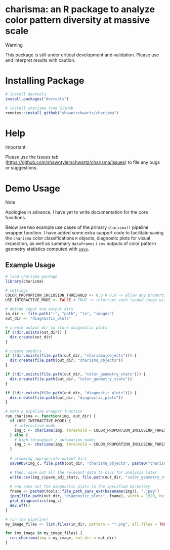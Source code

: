 # charisma: an R package to analyze color pattern diversity at massive scale

> [!WARNING]  
> This package is still under critical development and validation. Please use and interpret results with caution.

# Installing Package

``` r
# install devtools
install.packages("devtools")

# install charisma from GitHub
remotes::install_github("shawntschwartz/charisma")
``` 

# Help

> [!IMPORTANT]  
> Please use the issues tab (https://github.com/shawntylerschwartz/charisma/issues) to file any bugs or suggestions.

# Demo Usage

> [!NOTE]  
> Apologies in advance, I have yet to write documentation for the core functions.

Below are two example use cases of the primary `charisma()` pipeline wrapper function. I have added some extra support code to facilitate saving the `charisma` color classifications `R` objects, diagnostic plots for visual inspection, as well as summary `dataframes` / `csv` outputs of color pattern geometry statistics computed with [`pavo`](https://github.com/rmaia/pavo).

## Example Usage
``` r
# load charisma package
library(charisma)

# settings
COLOR_PROPORTION_INCLUSION_THRESHOLD <- 0.0 # 0.0 ~> allow any proportion of colors to be considered
USE_INTERACTIVE_MODE <- FALSE # TRUE ~> interrupt each loaded image with manual intervention interface

# define input and output dirs
in_dir <- file.path("~", "path", "to", "images")
out_dir <- "diagnostic_plots"

# create output dir to store diagnostic plots
if (!dir.exists(out_dir)) {
  dir.create(out_dir)
}

# create subdirs
if (!dir.exists(file.path(out_dir, "charisma_objects"))) {
  dir.create(file.path(out_dir, "charisma_objects"))
}

if (!dir.exists(file.path(out_dir, "color_geometry_stats"))) {
  dir.create(file.path(out_dir, "color_geometry_stats"))
}

if (!dir.exists(file.path(out_dir, "diagnostic_plots"))) {
  dir.create(file.path(out_dir, "diagnostic_plots"))
}

# make a pipeline wrapper function
run_charisma <- function(img, out_dir) {
  if (USE_INTERACTIVE_MODE) {
    # interactive mode
    img_c <- charisma(img, threshold = COLOR_PROPORTION_INCLUSION_THRESHOLD, verbose = TRUE, plot = TRUE)
  } else {
    # high-throughput / automation mode)
    img_c <- charisma(img, threshold = COLOR_PROPORTION_INCLUSION_THRESHOLD, verbose = FALSE, plot = FALSE)
  }
  
  # assuming appropriate output dirs
  saveRDS(img_c, file.path(out_dir, "charisma_objects", paste0("charisma_", basename(img), ".RDS")))

  # then, save out all the relevant data to csvs for analysis later
  write.csv(img_c$pavo_adj_stats, file.path(out_dir, "color_geometry_stats", paste0("charisma_", basename(img), "_pavo.csv")), row.names = FALSE)
  
  # and save out the diagnostic plots to the specified directory
  fname <- paste0(tools::file_path_sans_ext(basename(img)), ".jpeg")
  jpeg(file.path(out_dir, "diagnostic_plots", fname), width = 1920, height = 300, units = "px")
  plot_diagnostics(img_c)
  dev.off()
}

# run the pipeline!
my_image_files <- list.files(in_dir, pattern = "*.png", all.files = TRUE, full.names = TRUE)

for (my_image in my_image_files) {
  run_charisma(img = my_image, out_dir = out_dir)
}

```
